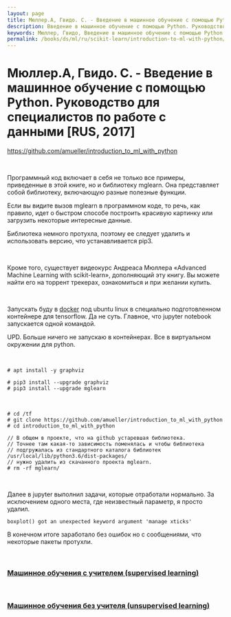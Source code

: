 ```yaml
---
layout: page
title: Мюллер.А, Гвидо. С. - Введение в машинное обучение с помощью Python
description: Введение в машинное обучение с помощью Python. Руководство для специалистов по работе с данными
keywords: Мюллер, Гвидо, Введение в машинное обучение с помощью Python
permalink: /books/ds/ml/ru/scikit-learn/introduction-to-ml-with-python/
---
```


# Мюллер.А, Гвидо. С. - Введение в машинное обучение с помощью Python. Руководство для специалистов по работе с данными [RUS, 2017]

https://github.com/amueller/introduction_to_ml_with_python

<br/>

Программный код включает в себя не только все примеры, приведенные в этой книге, но и библиотеку mglearn. Она представляет собой библиотеку, включающую разные полезные функции.

Если вы видите вызов mglearn в программном коде, то речь, как правило, идет о быстром способе построить красивую картинку или загрузить некоторые интересные данные.

Библиотека немного протухла, поэтому ее следует удалить и использовать версию, что устанавливается pip3.

<br/>

Кроме того, существует видеокурс Андреаса Мюллера «Advanced Machine Learning with scikit-learn», дополняющий эту книгу. Вы можете найти его на торрент трекерах, ознакомиться и при желании купить.

<br/>

Запускать буду в <a href="/ds/devtools/python/docker/">docker</a> под ubuntu linux в специально подготовленном контейнере для tensorflow. Да не суть. Главное, что jupyter notebook запускается одной командой.

UPD. Больше ничего не запускаю в контейнерах. Все в виртуальном окружении для python.

<br/>

    # apt install -y graphviz

    # pip3 install --upgrade graphviz
    # pip3 install --upgrade mglearn

<!--

    // То, что следующие пакеты нужны, уверенности на 100% нет
    // Поставить если попросят
    # pip3 install --upgrade pillow
    # pip3 install --upgrade imageio

-->

<br/>

    # cd /tf
    # git clone https://github.com/amueller/introduction_to_ml_with_python
    # cd introduction_to_ml_with_python

    // В общем в проекте, что на github устаревшая библиотека.
    // Точнее там какая-то зависимость поменялась и чтобы библиотека
    // подгружалась из стандартного каталога библиотек /usr/local/lib/python3.6/dist-packages/
    // нужно удалить из скачанного проекта mglearn.
    # rm -rf mglearn/

<br/>

Далее в jupyter выполнил задачи, которые отработали нормально. За исключением одного места, где неизвестный параметр, я просто удалил.

    boxplot() got an unexpected keyword argument 'manage xticks'

В конечном итоге заработало без ошибок но с сообщениями, что некоторые пакеты протухли.

<br/>

### [Машинное обучения с учителем (supervised learning)](/books/ds/ml/ru/scikit-learn/introduction-to-ml-with-python/supervised-learning/)

<br/>

### [Машинное обучения без учителя (unsupervised learning)](/books/ds/ml/ru/scikit-learn/introduction-to-ml-with-python/unsupervised-learning/)
